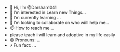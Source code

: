 - 👋 Hi, I’m @Darshan1041
- 👀 I’m interested in Learn new Things...
- 🌱 I’m currently learning ...
- 💞️ I’m looking to collaborate on  who wiill help me...
- 📫 How to reach me ...
- please teach i will learn and adoptive in my life easily
- 😄 Pronouns: ...
- ⚡ Fun fact: ...

<!---
Darshan1041/Darshan1041 is a ✨ special ✨ repository because its `README.md` (this file) appears on your GitHub profile.
You can click the Preview link to take a look at your changes.
--->
